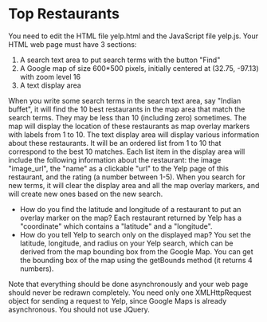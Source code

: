 # Top Restaurants

You need to edit the HTML file yelp.html and the JavaScript file yelp.js. Your HTML web page must have 3 sections:

1. A search text area to put search terms with the button "Find"
2. A Google map of size 600*500 pixels, initially centered at (32.75, -97.13) with zoom level 16
3. A text display area

When you write some search terms in the search text area, say "Indian buffet", it will find the 10 best restaurants in the map area that match the search terms. They may be less than 10 (including zero) sometimes. The map will display the location of these restaurants as map overlay markers with labels from 1 to 10. The text display area will display various information about these restaurants. It will be an ordered list from 1 to 10 that correspond to the best 10 matches. Each list item in the display area will include the following information about the restaurant: the image "image_url", the "name" as a clickable "url" to the Yelp page of this restaurant, and the rating (a number between 1-5). When you search for new terms, it will clear the display area and all the map overlay markers, and will create new ones based on the new search.

* How do you find the latitude and longitude of a restaurant to put an overlay marker on the map? Each restaurant returned by Yelp has a "coordinate" which contains a "latitude" and a "longitude".
* How do you tell Yelp to search only on the displayed map? You set the latitude, longitude, and radius on your Yelp search, which can be derived from the map bounding box from the Google Map. You can get the bounding box of the map using the getBounds method (it returns 4 numbers).

Note that everything should be done asynchronously and your web page should never be redrawn completely. You need only one XMLHttpRequest object for sending a request to Yelp, since Google Maps is already asynchronous. You should not use JQuery.